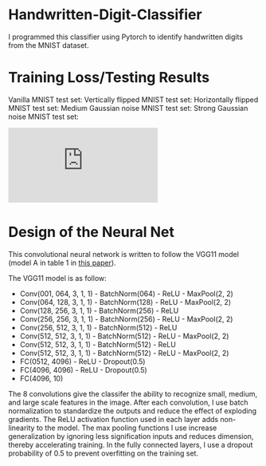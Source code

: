 # Handwritten-Digit-Classifier
I programmed this classifier using Pytorch to identify handwritten digits from the MNIST dataset.

# Training Loss/Testing Results
Vanilla MNIST test set: 
Vertically flipped MNIST test set: 
Horizontally flipped MNIST test set: 
Medium Gaussian noise MNIST test set:
Strong Gaussian noise MNIST test set:

![Bar graph displaying results of testing the model on various augmented testsets](https://github.com/LeoCai12777/Handwritten-Digit-Classifier/blob/main/testresults.pdf?raw=true)

# Design of the Neural Net
This convolutional neural network is written to follow the VGG11 model (model A in table 1 in [this paper](https://arxiv.org/pdf/1409.1556.pdf)).

The VGG11 model is as follow:
- Conv(001, 064, 3, 1, 1) - BatchNorm(064) - ReLU - MaxPool(2, 2)
- Conv(064, 128, 3, 1, 1) - BatchNorm(128) - ReLU - MaxPool(2, 2)
- Conv(128, 256, 3, 1, 1) - BatchNorm(256) - ReLU
- Conv(256, 256, 3, 1, 1) - BatchNorm(256) - ReLU - MaxPool(2, 2)
- Conv(256, 512, 3, 1, 1) - BatchNorm(512) - ReLU
- Conv(512, 512, 3, 1, 1) - BatchNorm(512) - ReLU - MaxPool(2, 2)
- Conv(512, 512, 3, 1, 1) - BatchNorm(512) - ReLU
- Conv(512, 512, 3, 1, 1) - BatchNorm(512) - ReLU - MaxPool(2, 2)
- FC(0512, 4096) - ReLU - Dropout(0.5)
- FC(4096, 4096) - ReLU - Dropout(0.5)
- FC(4096, 10)

The 8 convolutions give the classifer the ability to recognize small, medium, and large scale features in the image.
After each convolution, I use batch normalization to standardize the outputs and reduce the effect of exploding gradients.
The ReLU activation function used in each layer adds non-linearity to the model.
The max pooling functions I use increase generalization by ignoring less signification inputs and reduces dimension, thereby accelerating training.
In the fully connected layers, I use a dropout probability of 0.5 to prevent overfitting on the training set.
